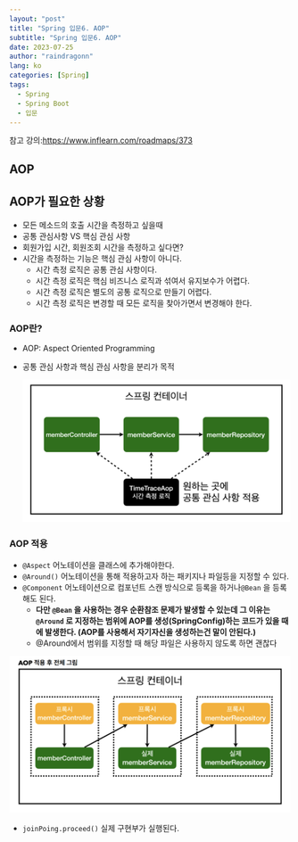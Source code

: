 ```yaml
---
layout: "post"
title: "Spring 입문6. AOP"
subtitle: "Spring 입문6. AOP"
date: 2023-07-25
author: "raindragonn"
lang: ko
categories: [Spring]
tags:
  - Spring
  - Spring Boot
  - 입문
---
```


참고 강의:https://www.inflearn.com/roadmaps/373 

## AOP

## AOP가 필요한 상황

- 모든 메소드의 호출 시간을 측정하고 싶을때
- 공통 관심사항 VS 핵심 관심 사항
- 회원가입 시간, 회원조회 시간을 측정하고 싶다면?
- 시간을 측정하는 기능은 핵심 관심 사항이 아니다.
    - 시간 측정 로직은 공통 관심 사항이다.
    - 시간 측정 로직은 핵심 비즈니스 로직과 섞여서 유지보수가 어렵다.
    - 시간 측정 로직은 별도의 공통 로직으로 만들기 어렵다.
    - 시간 측정 로직은 변경할 때 모든 로직을 찾아가면서 변경해야 한다.

### AOP란?

- AOP: Aspect Oriented Programming
- 공통 관심 사항과 핵심 관심 사항을 분리가 목적
    
    ![Untitled](../assets/images/post/2023-07-25-1.png)
    

### AOP 적용

- `@Aspect` 어노테이션을 클래스에 추가해야한다.
- `@Around()` 어노테이션을 통해 적용하고자 하는 패키지나 파일등을 지정할 수 있다.
- `@Component` 어노테이션으로 컴포넌트 스캔 방식으로 등록을 하거나`@Bean` 을 등록해도 된다.
    - **다만 `@Bean`  을 사용하는 경우 순환참조 문제가 발생할 수 있는데 그 이유는 `@Around` 로 지정하는 범위에 AOP를 생성(SpringConfig)하는 코드가 있을 때에 발생한다. (AOP를 사용해서 자기자신을 생성하는건 말이 안된다.)**
    - @Around에서 범위를 지정할 때 해당 파일은 사용하지 않도록 하면 괜찮다

![Untitled](../assets/images/post/2023-07-25-2.png)

- `joinPoing.proceed()` 실제 구현부가 실행된다.